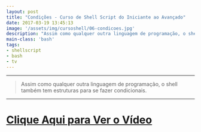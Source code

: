 ```yaml
---
layout: post
title: "Condições - Curso de Shell Script do Iniciante ao Avançado"
date: 2017-03-19 13:45:13
image: '/assets/img/cursoshell/06-condicoes.jpg'
description: "Assim como qualquer outra linguagem de programação, o shell também tem estruturas para se fazer condicionais."
main-class: 'bash'
tags:
- shellscript
- bash
- tv
---
```


***

> Assim como qualquer outra linguagem de programação, o shell também tem estruturas para se fazer condicionais.

***


# [Clique Aqui para Ver o Vídeo](https://www.youtube.com/watch?v=LWfQpAugxeg)

